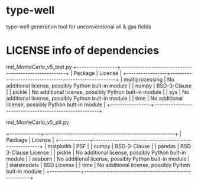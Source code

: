 # type-well
type-well generation tool for unconventional oil &amp; gas fields

# LICENSE info of dependencies
md_MonteCarlo_v5_test.py
+-----------------+-------------------------------------------------------+
|     Package     |                        License                        |
+-----------------+-------------------------------------------------------+
| multiprocessing | No additional license, possibly Python bult-in module |
|      numpy      |                      BSD-3-Clause                     |
|      pickle     | No additional license, possibly Python bult-in module |
|       sys       | No additional license, possibly Python bult-in module |
|       time      | No additional license, possibly Python bult-in module |
+-----------------+-------------------------------------------------------+

md_MonteCarlo_v5_plt.py

+-------------+-------------------------------------------------------+
|   Package   |                        License                        |
+-------------+-------------------------------------------------------+
|  matplotlib |                          PSF                          |
|    numpy    |                      BSD-3-Clause                     |
|    pandas   |                  BSD 3-Clause License                 |
|    pickle   | No additional license, possibly Python bult-in module |
|   seaborn   | No additional license, possibly Python bult-in module |
| statsmodels |                      BSD License                      |
|     time    | No additional license, possibly Python bult-in module |
+-------------+-------------------------------------------------------+
